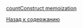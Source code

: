 [countConstruct memoization](https://www.youtube.com/watch?v=oBt53YbR9Kk&t=9516s)

[Назад к содержанию](../README.md)